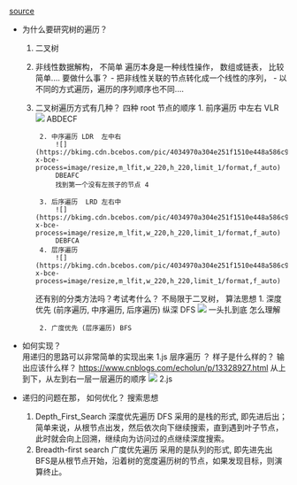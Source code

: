 [source]()

- 为什么要研究树的遍历？
    1. 二叉树
    2. 非线性数据解构， 不简单
        遍历本身是一种线性操作， 数组或链表， 比较简单....
        要做什么事？
            - 把非线性关联的节点转化成一个线性的序列， 
            - 以不同的方式遍历，遍历的序列顺序也不同....
    3. 二叉树遍历方式有几种？
        四种
            root 节点的顺序
            1. 前序遍历 中左右 VLR
                ![](https://bkimg.cdn.bcebos.com/pic/3c6d55fbb2fb4316e5bfe05020a4462309f7d37c?x-bce-process=image/resize,m_lfit,w_440,limit_1/format,f_auto)
                ABDECF

            2. 中序遍历 LDR  左中右
                ![](https://bkimg.cdn.bcebos.com/pic/4034970a304e251f1510e448a586c9177e3e539e?x-bce-process=image/resize,m_lfit,w_220,h_220,limit_1/format,f_auto)
                DBEAFC
                找到第一个没有左孩子的节点 4

            3. 后序遍历  LRD 左右中
                ![](https://bkimg.cdn.bcebos.com/pic/4034970a304e251f1510e448a586c9177e3e539e?x-bce-process=image/resize,m_lfit,w_220,h_220,limit_1/format,f_auto)
                DEBFCA
            4. 层序遍历
                ![](https://bkimg.cdn.bcebos.com/pic/4034970a304e251f1510e448a586c9177e3e539e?x-bce-process=image/resize,m_lfit,w_220,h_220,limit_1/format,f_auto)

        还有别的分类方法吗？考试考什么？ 
            不局限于二叉树， 算法思想
            1. 深度优先 (前序遍历, 中序遍历, 后序遍历) 纵深  DFS
                 ![](https://p3-juejin.byteimg.com/tos-cn-i-k3u1fbpfcp/66b7cfe365c84208a03bf2d59e7a5880~tplv-k3u1fbpfcp-zoom-in-crop-mark:1304:0:0:0.awebp)
                 一头扎到底 怎么理解
                 
            2. 广度优先 (层序遍历) BFS
        
- 如何实现？  
    用递归的思路可以非常简单的实现出来
    1.js
    层序遍历  ？ 样子是什么样的？ 输出应该什么样？ https://www.cnblogs.com/echolun/p/13328927.html
    从上到下，从左到右一层一层遍历的顺序
    ![](https://img2020.cnblogs.com/blog/1213309/202007/1213309-20200717112942883-1126465313.png)
    2.js  


- 递归的问题在那， 如何优化？
    搜索思想
    1. Depth_First_Search  深度优先遍历
        DFS 采用的是栈的形式, 即先进后出；
        简单来说，从根节点出发，然后依次向下继续搜索，直到遇到叶子节点，此时就会向上回溯，继续向为访问过的点继续深度搜索。
    2. Breadth-first search 广度优先遍历
        采用的是队列的形式, 即先进先出
        BFS是从根节点开始，沿着树的宽度遍历树的节点，如果发现目标，则演算终止。
